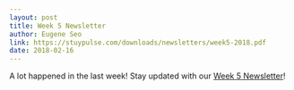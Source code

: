 ```yaml
---
layout: post
title: Week 5 Newsletter
author: Eugene Seo
link: https://stuypulse.com/downloads/newsletters/week5-2018.pdf
date: 2018-02-16
---
```

A lot happened in the last week! Stay updated with our [Week 5 Newsletter](/downloads/newsletters/week5-2018.pdf)!
